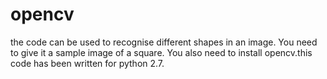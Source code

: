 # opencv
the code can be used to recognise different shapes in an image. You need to give it a sample image of a square. You also need to install opencv.this code has been written for python 2.7.
